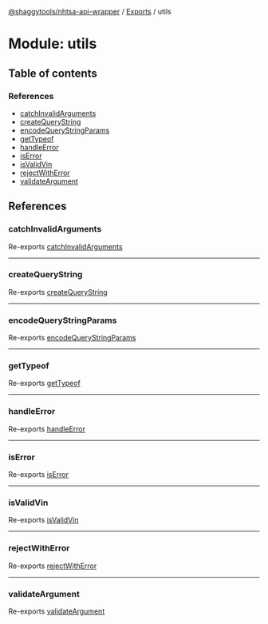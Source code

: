 [@shaggytools/nhtsa-api-wrapper](../index.md) / [Exports](../modules.md) / utils

# Module: utils

## Table of contents

### References

- [catchInvalidArguments](utils.md#catchinvalidarguments)
- [createQueryString](utils.md#createquerystring)
- [encodeQueryStringParams](utils.md#encodequerystringparams)
- [getTypeof](utils.md#gettypeof)
- [handleError](utils.md#handleerror)
- [isError](utils.md#iserror)
- [isValidVin](utils.md#isvalidvin)
- [rejectWithError](utils.md#rejectwitherror)
- [validateArgument](utils.md#validateargument)

## References

### catchInvalidArguments

Re-exports [catchInvalidArguments](utils_argHandler.md#catchinvalidarguments)

---

### createQueryString

Re-exports [createQueryString](utils_queryString.md#createquerystring)

---

### encodeQueryStringParams

Re-exports [encodeQueryStringParams](utils_queryString.md#encodequerystringparams)

---

### getTypeof

Re-exports [getTypeof](utils_getTypeof.md#gettypeof)

---

### handleError

Re-exports [handleError](utils_errorHandler.md#handleerror)

---

### isError

Re-exports [isError](utils_errorHandler.md#iserror)

---

### isValidVin

Re-exports [isValidVin](utils_isValidVin.md#isvalidvin)

---

### rejectWithError

Re-exports [rejectWithError](utils_errorHandler.md#rejectwitherror)

---

### validateArgument

Re-exports [validateArgument](utils_argHandler.md#validateargument)
